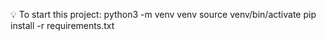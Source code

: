 💡 To start this project:
python3 -m venv venv
source venv/bin/activate
pip install -r requirements.txt
